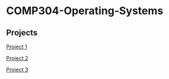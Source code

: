 # COMP304-Operating-Systems

## Projects

[Project 1](https://github.com/aybarsinci/seashell) 

[Project 2](https://github.com/almacitunaberk/t_seconds_of_fame) 

[Project 3](https://github.com/aybarsinci/Virtual-Memory-Manager)
